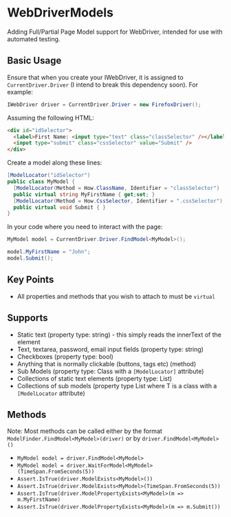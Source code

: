 WebDriverModels
===============

Adding Full/Partial Page Model support for WebDriver, intended for use with automated testing.


## Basic Usage

Ensure that when you create your IWebDriver, it is assigned to `CurrentDriver.Driver` (I intend to break this dependency soon). For example:
```csharp
IWebDriver driver = CurrentDriver.Driver = new FirefoxDriver();
```

Assuming the following HTML:

```html
<div id="idSelector">
  <label>First Name: <input type="text" class="classSelector" /></label>
  <input type="submit" class="cssSelector" value="Submit" />
</div>
```

Create a model along these lines:

```csharp
[ModelLocator("idSelector")
public class MyModel {
  [ModelLocator(Method = How.ClassName, Identifier = "classSelector")
  public virtual string MyFirstName { get;set; }
  [ModelLocator(Method = How.CssSelector, Identifier = ".cssSelector")
  public virtual void Submit { }
}
```

In your code where you need to interact with the page:

```csharp
MyModel model = CurrentDriver.Driver.FindModel<MyModel>();

model.MyFirstName = "John";
model.Submit();
```

## Key Points

* All properties and methods that you wish to attach to must be `virtual`

## Supports

* Static text (property type: string) - this simply reads the innerText of the element
* Text, textarea, password, email input fields (property type: string)
* Checkboxes (property type: bool)
* Anything that is normally clickable (buttons, <a> tags etc) (method)
* Sub Models (property type: Class with a `[ModelLocator]` attribute)
* Collections of static text elements (property type: List<string>)
* Collections of sub models (property type List<T> where T is a class with a `[ModelLocator` attribute)

## Methods

Note: Most methods can be called either by the format `ModelFinder.FindModel<MyModel>(driver)` or by `driver.FindModel<MyModel>()`

* `MyModel model = driver.FindModel<MyModel>`
* `MyModel model = driver.WaitForModel<MyModel>(TimeSpan.FromSeconds(5))`
* `Assert.IsTrue(driver.ModelExists<MyModel>())`
* `Assert.IsTrue(driver.ModelExists<MyModel>(TimeSpan.FromSeconds(5))`
* `Assert.IsTrue(driver.ModelPropertyExists<MyModel>(m => m.MyFirstName)`
* `Assert.IsTrue(driver.ModelPropertyExists<MyModel>(m => m.Submit())`
